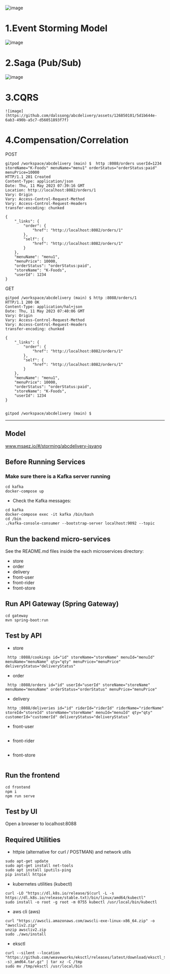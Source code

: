 ![image](https://github.com/dalssong/abcdelivery/assets/126850101/2896f1b1-7ff8-4801-b14f-eff10c111838)

# 1.Event Storming Model
![image](https://github.com/dalssong/abcdelivery/assets/126850101/cc065302-d4d6-431b-8825-62d72f4909cc)

# 2.Saga (Pub/Sub)
![image](https://github.com/dalssong/abcdelivery/assets/126850101/31878bb6-adfe-4295-80d2-1ad06bcd8813)

# 3.CQRS
```
![image](https://github.com/dalssong/abcdelivery/assets/126850101/5d1b644e-6ab3-490b-a5c7-d56051893f7f)
```

# 4.Compensation/Correlation
POST
```
gitpod /workspace/abcdelivery (main) $  http :8088/orders userId=1234 storeName="K-Foods" menuName="menu1" orderStatus="orderStatus:paid" menuPrice=10000
HTTP/1.1 201 Created
Content-Type: application/json
Date: Thu, 11 May 2023 07:39:16 GMT
Location: http://localhost:8082/orders/1
Vary: Origin
Vary: Access-Control-Request-Method
Vary: Access-Control-Request-Headers
transfer-encoding: chunked

{
    "_links": {
        "order": {
            "href": "http://localhost:8082/orders/1"
        },
        "self": {
            "href": "http://localhost:8082/orders/1"
        }
    },
    "menuName": "menu1",
    "menuPrice": 10000,
    "orderStatus": "orderStatus:paid",
    "storeName": "K-Foods",
    "userId": 1234
}
```

GET
```
gitpod /workspace/abcdelivery (main) $ http :8088/orders/1
HTTP/1.1 200 OK
Content-Type: application/hal+json
Date: Thu, 11 May 2023 07:40:06 GMT
Vary: Origin
Vary: Access-Control-Request-Method
Vary: Access-Control-Request-Headers
transfer-encoding: chunked

{
    "_links": {
        "order": {
            "href": "http://localhost:8082/orders/1"
        },
        "self": {
            "href": "http://localhost:8082/orders/1"
        }
    },
    "menuName": "menu1",
    "menuPrice": 10000,
    "orderStatus": "orderStatus:paid",
    "storeName": "K-Foods",
    "userId": 1234
}


gitpod /workspace/abcdelivery (main) $ 
```
---------------------

## Model
www.msaez.io/#/storming/abcdelivery-jsyang

## Before Running Services
### Make sure there is a Kafka server running
```
cd kafka
docker-compose up
```
- Check the Kafka messages:
```
cd kafka
docker-compose exec -it kafka /bin/bash
cd /bin
./kafka-console-consumer --bootstrap-server localhost:9092 --topic
```

## Run the backend micro-services
See the README.md files inside the each microservices directory:

- store
- order
- delivery
- front-user
- front-rider
- front-store


## Run API Gateway (Spring Gateway)
```
cd gateway
mvn spring-boot:run
```

## Test by API
- store
```
 http :8088/cookings id="id" storeName="storeName" menuId="menuId" menuName="menuName" qty="qty" menuPrice="menuPrice" deliveryStatus="deliveryStatus" 
```
- order
```
 http :8088/orders id="id" userId="userId" storeName="storeName" menuName="menuName" orderStatus="orderStatus" menuPrice="menuPrice" 
```
- delivery
```
 http :8088/deliveries id="id" riderId="riderId" riderName="riderName" storeId="storeId" storeName="storeName" menuId="menuId" qty="qty" customerId="customerId" deliveryStatus="deliveryStatus" 
```
- front-user
```
```
- front-rider
```
```
- front-store
```
```


## Run the frontend
```
cd frontend
npm i
npm run serve
```

## Test by UI
Open a browser to localhost:8088

## Required Utilities

- httpie (alternative for curl / POSTMAN) and network utils
```
sudo apt-get update
sudo apt-get install net-tools
sudo apt install iputils-ping
pip install httpie
```

- kubernetes utilities (kubectl)
```
curl -LO "https://dl.k8s.io/release/$(curl -L -s https://dl.k8s.io/release/stable.txt)/bin/linux/amd64/kubectl"
sudo install -o root -g root -m 0755 kubectl /usr/local/bin/kubectl
```

- aws cli (aws)
```
curl "https://awscli.amazonaws.com/awscli-exe-linux-x86_64.zip" -o "awscliv2.zip"
unzip awscliv2.zip
sudo ./aws/install
```

- eksctl 
```
curl --silent --location "https://github.com/weaveworks/eksctl/releases/latest/download/eksctl_$(uname -s)_amd64.tar.gz" | tar xz -C /tmp
sudo mv /tmp/eksctl /usr/local/bin
```

